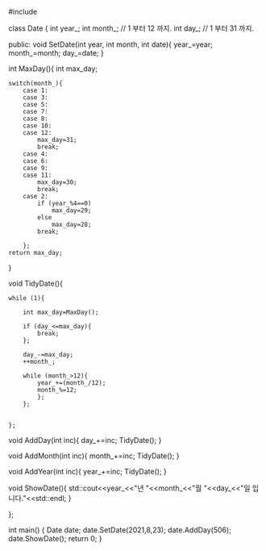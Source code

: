 #include <iostream>

class Date {
int year_;
int month_; // 1 부터 12 까지.
int day_; // 1 부터 31 까지.

public:
void SetDate(int year, int month, int date){
year_=year;
month_=month;
day_=date;
}

int MaxDay(){
	int max_day;
	
	switch(month_){
		case 1:
		case 3:
		case 5:
		case 7:
		case 8:
		case 10:
		case 12:
			max_day=31;
			break;
		case 4:
		case 6:
		case 9:
		case 11:
			max_day=30;
			break;
		case 2:
			if (year_%4==0)
				max_day=29;			
			else 
				max_day=28;
			break;
			
		};
	return max_day;
}

void TidyDate(){
	
	while (1){
		
		int max_day=MaxDay();
		
		if (day_<=max_day){
			break;
		};
		
		day_-=max_day;
		++month_;
		
		while (month_>12){
			year_+=(month_/12);
			month_%=12;
			};
		};
	
	
	};
	

	

void AddDay(int inc){
		day_+=inc;
		TidyDate();
	}
		
void AddMonth(int inc){
		month_+=inc;
		TidyDate();
	}

void AddYear(int inc){
		year_+=inc;
		TidyDate();
	}

void ShowDate(){
		std::cout<<year_<<"년 "<<month_<<"월 "<<day_<<"일 입니다."<<std::endl;
}

};

int main() {
	Date date;
	date.SetDate(2021,8,23);
	date.AddDay(506);
	date.ShowDate();
return 0;
}
